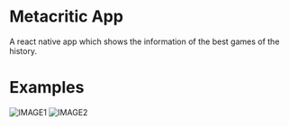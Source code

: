 # Metacritic App

A react native app which shows the information of the best games of the history.

# Examples
![IMAGE1](https://alanseyfir.com/wp-content/uploads/2024/08/image-3.png)
![IMAGE2](https://alanseyfir.com/wp-content/uploads/2024/08/image-2.png)